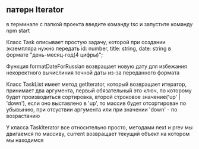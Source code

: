 ## патерн Iterator

в терминале с папкой проекта введите команду tsc и запустите команду npm start

Класс Task описывает простую задачу, которой при создании экземпляра нужно передать id: number, title: string, date: string в формате "день-месяц-год(4 цифры)";

Функция formatDateForRussian возвращает новую дату для избежания некоректного вычислиния точной даты из-за переданного формата

Класс TaskList имеет метод getIterator, который возвращает итератор, принимает два аргумента, первый обязательный это ключ,
по которому будет производиться сортировка, второй строковое значение('up' | 'down'), если оно выставлено в 'up',
то массив будет отсортирован по убывынию, при отсуствии аргумента или при значении 'down' - по возрастанию

У класса TaskIterator все относительно просто, методами next и prev мы двигаемся по массиву, current возвращает текущий объект на котором мы находимся